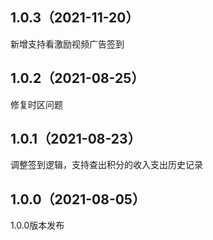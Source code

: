 ## 1.0.3（2021-11-20）
新增支持看激励视频广告签到
## 1.0.2（2021-08-25）
修复时区问题
## 1.0.1（2021-08-23）
调整签到逻辑，支持查出积分的收入支出历史记录
## 1.0.0（2021-08-05）
1.0.0版本发布

